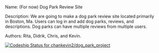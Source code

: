 Name: (For now) Dog Park Review Site

Description: We are going to make a dog park review site located primarily in Boston, Ma.
Users can log in and add dog parks, reviews, and descriptions.
Dog parks can have multiple reviews from multiple users.

Authors: Rita, Didrik, Chris, and Kevin.

[![Codeship Status for chankevin2/dog_park_project](https://app.codeship.com/projects/946a9a00-8954-0137-2b52-4a1322cf0a50/status?branch=master)](https://app.codeship.com/projects/354523)
